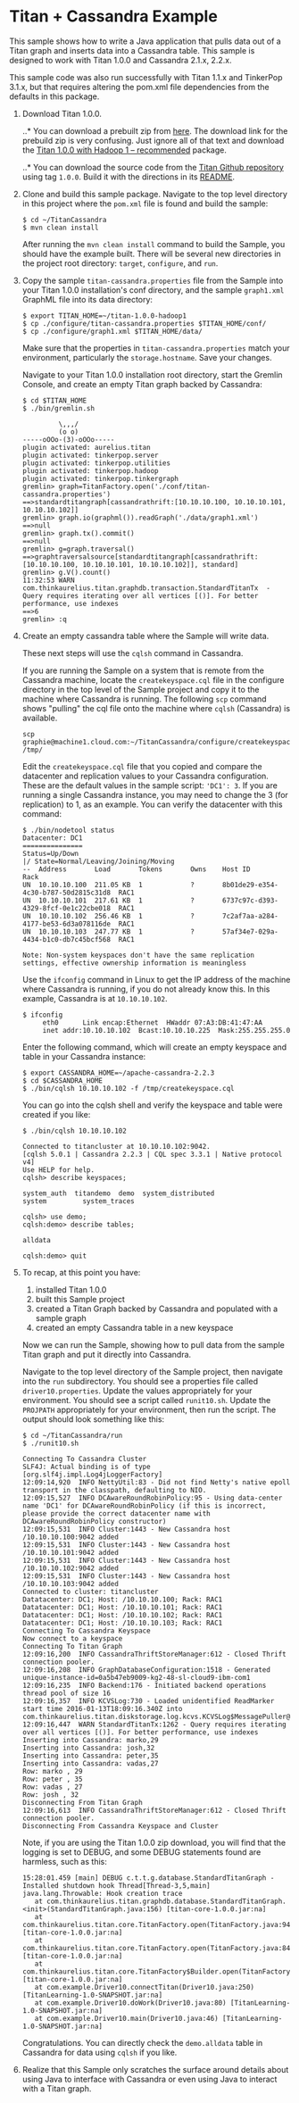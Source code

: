 # Titan + Cassandra Example

This sample shows how to write a Java application that pulls data out of a Titan graph and inserts data into a Cassandra table. This sample is designed to work with Titan 1.0.0 and Cassandra 2.1.x, 2.2.x.

This sample code was also run successfully with Titan 1.1.x and TinkerPop 3.1.x,
but that requires altering the pom.xml file dependencies from the defaults in
this package.

1) Download Titan 1.0.0.

   ..* You can download a prebuilt zip from [here](https://github.com/thinkaurelius/titan/wiki/Downloads).
   The download link for the prebuild zip is very confusing.
   Just ignore all of that text and download the
   [Titan 1.0.0 with Hadoop 1 – recommended](http://s3.thinkaurelius.com/downloads/titan/titan-1.0.0-hadoop1.zip)
   package.

   ..* You can download the source code from the [Titan Github repository](https://github.com/thinkaurelius/titan)
   using tag `1.0.0`. Build it with the directions in its [README](https://github.com/thinkaurelius/titan/blob/1.0.0/titan-dist/README.md).

2) Clone and build this sample package.  Navigate to the top level directory in this project
   where the `pom.xml` file is found and build the sample:

   ```
   $ cd ~/TitanCassandra
   $ mvn clean install
   ```

   After running the `mvn clean install` command to build the Sample, you should
   have the example built. There will be several new directories in the project root directory: `target`, `configure`, and `run`.

3) Copy the sample `titan-cassandra.properties` file from the Sample into your Titan 1.0.0 installation's conf directory, and the sample `graph1.xml` GraphML file into its data directory:

   ```
   $ export TITAN_HOME=~/titan-1.0.0-hadoop1
   $ cp ./configure/titan-cassandra.properties $TITAN_HOME/conf/
   $ cp ./configure/graph1.xml $TITAN_HOME/data/
   ```

   Make sure that the properties in `titan-cassandra.properties` match your environment,
   particularly the `storage.hostname`. Save your changes.

   Navigate to your Titan 1.0.0 installation root directory, start the Gremlin Console,
   and create an empty Titan graph backed by Cassandra:

   ```
   $ cd $TITAN_HOME
   $ ./bin/gremlin.sh

            \,,,/
            (o o)
   -----oOOo-(3)-oOOo-----
   plugin activated: aurelius.titan
   plugin activated: tinkerpop.server
   plugin activated: tinkerpop.utilities
   plugin activated: tinkerpop.hadoop
   plugin activated: tinkerpop.tinkergraph
   gremlin> graph=TitanFactory.open('./conf/titan-cassandra.properties')
   ==>standardtitangraph[cassandrathrift:[10.10.10.100, 10.10.10.101, 10.10.10.102]]
   gremlin> graph.io(graphml()).readGraph('./data/graph1.xml')
   ==>null
   gremlin> graph.tx().commit()
   ==>null
   gremlin> g=graph.traversal()
   ==>graphtraversalsource[standardtitangraph[cassandrathrift:[10.10.10.100, 10.10.10.101, 10.10.10.102]], standard]
   gremlin> g.V().count()
   11:32:53 WARN  com.thinkaurelius.titan.graphdb.transaction.StandardTitanTx  - Query requires iterating over all vertices [()]. For better performance, use indexes
   ==>6
   gremlin> :q
   ```

4) Create an empty cassandra table where the Sample will write data.

   These next steps will use the `cqlsh` command in Cassandra.

   If you are running the Sample on a system that is remote from the Cassandra machine,
   locate the `createkeyspace.cql` file in the configure directory in the top level of the Sample
   project and copy it to the machine where Cassandra is running.
   The following `scp` command shows "pulling" the cql file onto the machine where `cqlsh`
   (Cassandra) is available.

   ```
   scp graphie@machine1.cloud.com:~/TitanCassandra/configure/createkeyspace.cql /tmp/
   ```

   Edit the `createkeyspace.cql` file that you copied and compare the datacenter and replication
   values to your Cassandra configuration.  These are the default values in the sample script: `'DC1': 3`.
   If you are running a single Cassandra instance, you may need to change the 3 (for replication)
   to 1, as an example. You can verify the datacenter with this command:

   ```
   $ ./bin/nodetool status
   Datacenter: DC1
   ===============
   Status=Up/Down
   |/ State=Normal/Leaving/Joining/Moving
   --  Address       Load       Tokens       Owns    Host ID                               Rack
   UN  10.10.10.100  211.05 KB  1            ?       8b01de29-e354-4c30-b787-50d2815c31d8  RAC1
   UN  10.10.10.101  217.61 KB  1            ?       6737c97c-d393-4329-8fcf-0e1c22cbe018  RAC1
   UN  10.10.10.102  256.46 KB  1            ?       7c2af7aa-a284-4177-be53-6d3a078116de  RAC1
   UN  10.10.10.103  247.77 KB  1            ?       57af34e7-029a-4434-b1c0-db7c45bcf568  RAC1

   Note: Non-system keyspaces don't have the same replication settings, effective ownership information is meaningless

   ```

   Use the `ifconfig` command in Linux to get the IP address of the machine where Cassandra is running,
   if you do not already know this. In this example, Cassandra is at `10.10.10.102`.

   ```
   $ ifconfig
        eth0      Link encap:Ethernet  HWaddr 07:A3:DB:41:47:AA
        inet addr:10.10.10.102  Bcast:10.10.10.225  Mask:255.255.255.0
   ```

   Enter the following command, which will create an empty keyspace and table in your Cassandra instance:

   ```
   $ export CASSANDRA_HOME=~/apache-cassandra-2.2.3
   $ cd $CASSANDRA_HOME
   $ ./bin/cqlsh 10.10.10.102 -f /tmp/createkeyspace.cql
   ```

   You can go into the cqlsh shell and verify the keyspace and table were created if you like:

   ```
   $ ./bin/cqlsh 10.10.10.102

   Connected to titancluster at 10.10.10.102:9042.
   [cqlsh 5.0.1 | Cassandra 2.2.3 | CQL spec 3.3.1 | Native protocol v4]
   Use HELP for help.
   cqlsh> describe keyspaces;

   system_auth  titandemo  demo  system_distributed
   system         system_traces

   cqlsh> use demo;
   cqlsh:demo> describe tables;

   alldata

   cqlsh:demo> quit
   ```

5) To recap, at this point you have:
   1. installed Titan 1.0.0
   2. built this Sample project
   3. created a Titan Graph backed by Cassandra and populated with a sample graph
   4. created an empty Cassandra table in a new keyspace
 
 
   Now we can run the Sample, showing how to pull data from the sample Titan graph and put it directly into Cassandra.

   Navigate to the top level directory of the Sample project, then navigate into the `run` subdirectory. You should see a properties file called `driver10.properties`. Update the values appropriately for your environment. You should see a script called `runit10.sh`. Update the `PROJPATH` appropriately for your environment, then run the script. The output should look something like this:

   ```
   $ cd ~/TitanCassandra/run
   $ ./runit10.sh

   Connecting To Cassandra Cluster
   SLF4J: Actual binding is of type [org.slf4j.impl.Log4jLoggerFactory]
   12:09:14,920  INFO NettyUtil:83 - Did not find Netty's native epoll transport in the classpath, defaulting to NIO.
   12:09:15,527  INFO DCAwareRoundRobinPolicy:95 - Using data-center name 'DC1' for DCAwareRoundRobinPolicy (if this is incorrect, please provide the correct datacenter name with DCAwareRoundRobinPolicy constructor)
   12:09:15,531  INFO Cluster:1443 - New Cassandra host /10.10.10.100:9042 added
   12:09:15,531  INFO Cluster:1443 - New Cassandra host /10.10.10.101:9042 added
   12:09:15,531  INFO Cluster:1443 - New Cassandra host /10.10.10.102:9042 added
   12:09:15,531  INFO Cluster:1443 - New Cassandra host /10.10.10.103:9042 added
   Connected to cluster: titancluster
   Datatacenter: DC1; Host: /10.10.10.100; Rack: RAC1
   Datatacenter: DC1; Host: /10.10.10.101; Rack: RAC1
   Datatacenter: DC1; Host: /10.10.10.102; Rack: RAC1
   Datatacenter: DC1; Host: /10.10.10.103; Rack: RAC1
   Connecting To Cassandra Keyspace
   Now connect to a keyspace
   Connecting To Titan Graph
   12:09:16,200  INFO CassandraThriftStoreManager:612 - Closed Thrift connection pooler.
   12:09:16,208  INFO GraphDatabaseConfiguration:1518 - Generated unique-instance-id=0a5b47eb9009-kg2-48-sl-cloud9-ibm-com1
   12:09:16,235  INFO Backend:176 - Initiated backend operations thread pool of size 16
   12:09:16,357  INFO KCVSLog:730 - Loaded unidentified ReadMarker start time 2016-01-13T18:09:16.340Z into com.thinkaurelius.titan.diskstorage.log.kcvs.KCVSLog$MessagePuller@54dcfa5a
   12:09:16,447  WARN StandardTitanTx:1262 - Query requires iterating over all vertices [()]. For better performance, use indexes
   Inserting into Cassandra: marko,29
   Inserting into Cassandra: josh,32
   Inserting into Cassandra: peter,35
   Inserting into Cassandra: vadas,27
   Row: marko , 29
   Row: peter , 35
   Row: vadas , 27
   Row: josh , 32
   Disconnecting From Titan Graph
   12:09:16,613  INFO CassandraThriftStoreManager:612 - Closed Thrift connection pooler.
   Disconnecting From Cassandra Keyspace and Cluster
    ```

   Note, if you are using the Titan 1.0.0 zip download, you will find that the logging is set to DEBUG,
   and some DEBUG statements found are harmless, such as this:

   ```
   15:28:01.459 [main] DEBUG c.t.t.g.database.StandardTitanGraph - Installed shutdown hook Thread[Thread-3,5,main]
   java.lang.Throwable: Hook creation trace
      at com.thinkaurelius.titan.graphdb.database.StandardTitanGraph.<init>(StandardTitanGraph.java:156) [titan-core-1.0.0.jar:na]
      at com.thinkaurelius.titan.core.TitanFactory.open(TitanFactory.java:94) [titan-core-1.0.0.jar:na]
      at com.thinkaurelius.titan.core.TitanFactory.open(TitanFactory.java:84) [titan-core-1.0.0.jar:na]
      at com.thinkaurelius.titan.core.TitanFactory$Builder.open(TitanFactory.java:139) [titan-core-1.0.0.jar:na]
      at com.example.Driver10.connectTitan(Driver10.java:250) [TitanLearning-1.0-SNAPSHOT.jar:na]
      at com.example.Driver10.doWork(Driver10.java:80) [TitanLearning-1.0-SNAPSHOT.jar:na]
      at com.example.Driver10.main(Driver10.java:46) [TitanLearning-1.0-SNAPSHOT.jar:na]
   ```

   Congratulations.  You can directly check the `demo.alldata` table in Cassandra for data using `cqlsh` if you like.


6) Realize that this Sample only scratches the surface around details about using Java to interface with Cassandra
   or even using Java to interact with a Titan graph.
